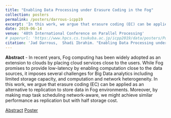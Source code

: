 ```yaml
---
title: "Enabling Data Processing under Erasure Coding in the Fog"
collection: posters
permalink: /posters/darrous-icpp19
excerpt: 'In this work, we argue that erasure coding (EC) can be applied as an alternative to replication to store data in Fog environments.'
date: 2019-06-14
venue: '48th International Conference on Parallel Processing'
# paperurl: 'https://www.hpcs.cs.tsukuba.ac.jp/icpp2019/data/posters/Poster14-abst.pdf'
citation: 'Jad Darrous,  Shadi Ibrahim. "Enabling Data Processing under Erasure Coding in the Fog". In the <i>48th International Conference on Parallel Processing (ICPP 19)</i>, Aug. 2019, Kyoto, Japan.'
---
```


**Abstract** - In recent years, Fog computing has been widely adopted as an extension to clouds by placing cloud services close to the users. While Fog promises to provide low-latency by enabling computation close to the data sources, it imposes several challenges for Big Data analytics including limited storage capacity, and computation and network heterogeneity. In this work, we argue that erasure coding (EC) can be applied as an alternative to replication to store data in Fog environments. Moreover, by making map task scheduling network-aware, we might achieve similar performance as replication but with half storage cost.

[Abstract](https://www.hpcs.cs.tsukuba.ac.jp/icpp2019/data/posters/Poster14-abst.pdf)
[Poster](https://www.hpcs.cs.tsukuba.ac.jp/icpp2019/data/posters/Poster14-moc.pdf)
